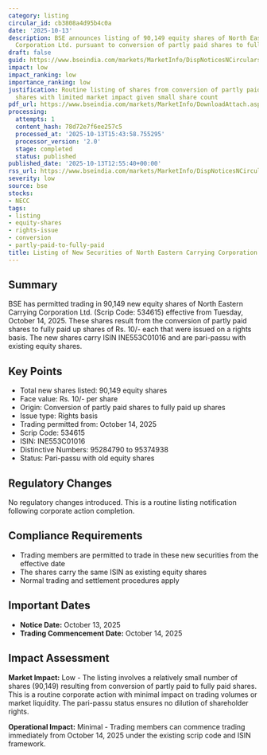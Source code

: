 ```yaml
---
category: listing
circular_id: cb3808a4d95b4c0a
date: '2025-10-13'
description: BSE announces listing of 90,149 equity shares of North Eastern Carrying
  Corporation Ltd. pursuant to conversion of partly paid shares to fully paid up shares.
draft: false
guid: https://www.bseindia.com/markets/MarketInfo/DispNoticesNCirculars.aspx?Noticeid={C2CE94EE-9501-47C6-B75A-42974AF6D23A}&noticeno=20251013-17&dt=10/13/2025&icount=17&totcount=62&flag=0
impact: low
impact_ranking: low
importance_ranking: low
justification: Routine listing of shares from conversion of partly paid to fully paid
  shares with limited market impact given small share count
pdf_url: https://www.bseindia.com/markets/MarketInfo/DownloadAttach.aspx?id=20251013-17&attachedId=
processing:
  attempts: 1
  content_hash: 78d72e7f6ee257c5
  processed_at: '2025-10-13T15:43:58.755295'
  processor_version: '2.0'
  stage: completed
  status: published
published_date: '2025-10-13T12:55:40+00:00'
rss_url: https://www.bseindia.com/markets/MarketInfo/DispNoticesNCirculars.aspx?Noticeid={C2CE94EE-9501-47C6-B75A-42974AF6D23A}&noticeno=20251013-17&dt=10/13/2025&icount=17&totcount=62&flag=0
severity: low
source: bse
stocks:
- NECC
tags:
- listing
- equity-shares
- rights-issue
- conversion
- partly-paid-to-fully-paid
title: Listing of New Securities of North Eastern Carrying Corporation Ltd.
---
```


## Summary

BSE has permitted trading in 90,149 new equity shares of North Eastern Carrying Corporation Ltd. (Scrip Code: 534615) effective from Tuesday, October 14, 2025. These shares result from the conversion of partly paid shares to fully paid up shares of Rs. 10/- each that were issued on a rights basis. The new shares carry ISIN INE553C01016 and are pari-passu with existing equity shares.

## Key Points

- Total new shares listed: 90,149 equity shares
- Face value: Rs. 10/- per share
- Origin: Conversion of partly paid shares to fully paid up shares
- Issue type: Rights basis
- Trading permitted from: October 14, 2025
- Scrip Code: 534615
- ISIN: INE553C01016
- Distinctive Numbers: 95284790 to 95374938
- Status: Pari-passu with old equity shares

## Regulatory Changes

No regulatory changes introduced. This is a routine listing notification following corporate action completion.

## Compliance Requirements

- Trading members are permitted to trade in these new securities from the effective date
- The shares carry the same ISIN as existing equity shares
- Normal trading and settlement procedures apply

## Important Dates

- **Notice Date:** October 13, 2025
- **Trading Commencement Date:** October 14, 2025

## Impact Assessment

**Market Impact:** Low - The listing involves a relatively small number of shares (90,149) resulting from conversion of partly paid to fully paid shares. This is a routine corporate action with minimal impact on trading volumes or market liquidity. The pari-passu status ensures no dilution of shareholder rights.

**Operational Impact:** Minimal - Trading members can commence trading immediately from October 14, 2025 under the existing scrip code and ISIN framework.